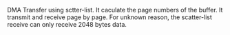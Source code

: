 DMA Transfer using sctter-list. It caculate the page numbers of the buffer. It transmit and receive page by page. For unknown reason, the scatter-list receive can only receive 2048 bytes data.

